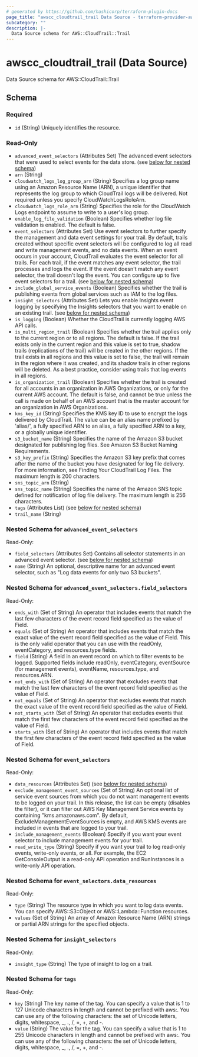 ```yaml
---
# generated by https://github.com/hashicorp/terraform-plugin-docs
page_title: "awscc_cloudtrail_trail Data Source - terraform-provider-awscc"
subcategory: ""
description: |-
  Data Source schema for AWS::CloudTrail::Trail
---
```


# awscc_cloudtrail_trail (Data Source)

Data Source schema for AWS::CloudTrail::Trail



<!-- schema generated by tfplugindocs -->
## Schema

### Required

- `id` (String) Uniquely identifies the resource.

### Read-Only

- `advanced_event_selectors` (Attributes Set) The advanced event selectors that were used to select events for the data store. (see [below for nested schema](#nestedatt--advanced_event_selectors))
- `arn` (String)
- `cloudwatch_logs_log_group_arn` (String) Specifies a log group name using an Amazon Resource Name (ARN), a unique identifier that represents the log group to which CloudTrail logs will be delivered. Not required unless you specify CloudWatchLogsRoleArn.
- `cloudwatch_logs_role_arn` (String) Specifies the role for the CloudWatch Logs endpoint to assume to write to a user's log group.
- `enable_log_file_validation` (Boolean) Specifies whether log file validation is enabled. The default is false.
- `event_selectors` (Attributes Set) Use event selectors to further specify the management and data event settings for your trail. By default, trails created without specific event selectors will be configured to log all read and write management events, and no data events. When an event occurs in your account, CloudTrail evaluates the event selector for all trails. For each trail, if the event matches any event selector, the trail processes and logs the event. If the event doesn't match any event selector, the trail doesn't log the event. You can configure up to five event selectors for a trail. (see [below for nested schema](#nestedatt--event_selectors))
- `include_global_service_events` (Boolean) Specifies whether the trail is publishing events from global services such as IAM to the log files.
- `insight_selectors` (Attributes Set) Lets you enable Insights event logging by specifying the Insights selectors that you want to enable on an existing trail. (see [below for nested schema](#nestedatt--insight_selectors))
- `is_logging` (Boolean) Whether the CloudTrail is currently logging AWS API calls.
- `is_multi_region_trail` (Boolean) Specifies whether the trail applies only to the current region or to all regions. The default is false. If the trail exists only in the current region and this value is set to true, shadow trails (replications of the trail) will be created in the other regions. If the trail exists in all regions and this value is set to false, the trail will remain in the region where it was created, and its shadow trails in other regions will be deleted. As a best practice, consider using trails that log events in all regions.
- `is_organization_trail` (Boolean) Specifies whether the trail is created for all accounts in an organization in AWS Organizations, or only for the current AWS account. The default is false, and cannot be true unless the call is made on behalf of an AWS account that is the master account for an organization in AWS Organizations.
- `kms_key_id` (String) Specifies the KMS key ID to use to encrypt the logs delivered by CloudTrail. The value can be an alias name prefixed by 'alias/', a fully specified ARN to an alias, a fully specified ARN to a key, or a globally unique identifier.
- `s3_bucket_name` (String) Specifies the name of the Amazon S3 bucket designated for publishing log files. See Amazon S3 Bucket Naming Requirements.
- `s3_key_prefix` (String) Specifies the Amazon S3 key prefix that comes after the name of the bucket you have designated for log file delivery. For more information, see Finding Your CloudTrail Log Files. The maximum length is 200 characters.
- `sns_topic_arn` (String)
- `sns_topic_name` (String) Specifies the name of the Amazon SNS topic defined for notification of log file delivery. The maximum length is 256 characters.
- `tags` (Attributes List) (see [below for nested schema](#nestedatt--tags))
- `trail_name` (String)

<a id="nestedatt--advanced_event_selectors"></a>
### Nested Schema for `advanced_event_selectors`

Read-Only:

- `field_selectors` (Attributes Set) Contains all selector statements in an advanced event selector. (see [below for nested schema](#nestedatt--advanced_event_selectors--field_selectors))
- `name` (String) An optional, descriptive name for an advanced event selector, such as "Log data events for only two S3 buckets".

<a id="nestedatt--advanced_event_selectors--field_selectors"></a>
### Nested Schema for `advanced_event_selectors.field_selectors`

Read-Only:

- `ends_with` (Set of String) An operator that includes events that match the last few characters of the event record field specified as the value of Field.
- `equals` (Set of String) An operator that includes events that match the exact value of the event record field specified as the value of Field. This is the only valid operator that you can use with the readOnly, eventCategory, and resources.type fields.
- `field` (String) A field in an event record on which to filter events to be logged. Supported fields include readOnly, eventCategory, eventSource (for management events), eventName, resources.type, and resources.ARN.
- `not_ends_with` (Set of String) An operator that excludes events that match the last few characters of the event record field specified as the value of Field.
- `not_equals` (Set of String) An operator that excludes events that match the exact value of the event record field specified as the value of Field.
- `not_starts_with` (Set of String) An operator that excludes events that match the first few characters of the event record field specified as the value of Field.
- `starts_with` (Set of String) An operator that includes events that match the first few characters of the event record field specified as the value of Field.



<a id="nestedatt--event_selectors"></a>
### Nested Schema for `event_selectors`

Read-Only:

- `data_resources` (Attributes Set) (see [below for nested schema](#nestedatt--event_selectors--data_resources))
- `exclude_management_event_sources` (Set of String) An optional list of service event sources from which you do not want management events to be logged on your trail. In this release, the list can be empty (disables the filter), or it can filter out AWS Key Management Service events by containing "kms.amazonaws.com". By default, ExcludeManagementEventSources is empty, and AWS KMS events are included in events that are logged to your trail.
- `include_management_events` (Boolean) Specify if you want your event selector to include management events for your trail.
- `read_write_type` (String) Specify if you want your trail to log read-only events, write-only events, or all. For example, the EC2 GetConsoleOutput is a read-only API operation and RunInstances is a write-only API operation.

<a id="nestedatt--event_selectors--data_resources"></a>
### Nested Schema for `event_selectors.data_resources`

Read-Only:

- `type` (String) The resource type in which you want to log data events. You can specify AWS::S3::Object or AWS::Lambda::Function resources.
- `values` (Set of String) An array of Amazon Resource Name (ARN) strings or partial ARN strings for the specified objects.



<a id="nestedatt--insight_selectors"></a>
### Nested Schema for `insight_selectors`

Read-Only:

- `insight_type` (String) The type of insight to log on a trail.


<a id="nestedatt--tags"></a>
### Nested Schema for `tags`

Read-Only:

- `key` (String) The key name of the tag. You can specify a value that is 1 to 127 Unicode characters in length and cannot be prefixed with aws:. You can use any of the following characters: the set of Unicode letters, digits, whitespace, _, ., /, =, +, and -.
- `value` (String) The value for the tag. You can specify a value that is 1 to 255 Unicode characters in length and cannot be prefixed with aws:. You can use any of the following characters: the set of Unicode letters, digits, whitespace, _, ., /, =, +, and -.


